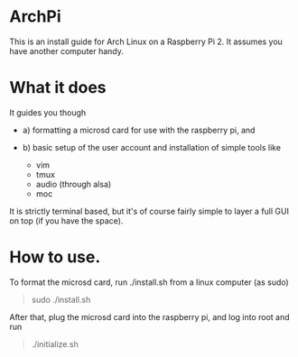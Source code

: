 # ArchPi

This is an install guide for Arch Linux on a Raspberry Pi 2. It assumes you have another computer handy.

# What it does

It guides you though

* a) formatting a microsd card for use with the raspberry pi, and
* b) basic setup of the user account and installation of simple tools like

	* vim
	* tmux
	* audio (through alsa)
	* moc

It is strictly terminal based, but it's of course fairly simple to layer a full GUI on top (if you have the space).


# How to use. 

To format the microsd card, run ./install.sh from a linux computer (as sudo)

> sudo ./install.sh

After that, plug the microsd card into the raspberry pi, and log into root and run

> ./initialize.sh
